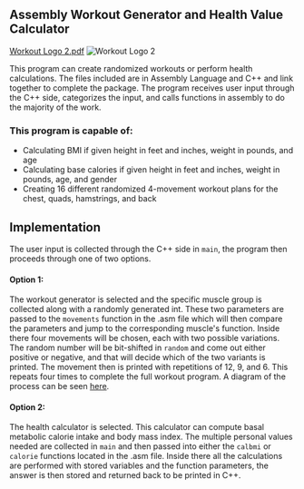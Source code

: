 ## Assembly Workout Generator and Health Value Calculator

[Workout Logo 2.pdf](https://github.com/user-attachments/files/17270804/Workout.Logo.2.pdf)
![Workout Logo 2](https://github.com/user-attachments/assets/4bb803e3-b3e9-489f-a7f6-c77443cc9e0c)



This program can create randomized workouts or perform health calculations. The files included are in Assembly Language and C++ and link together to complete the package. The program receives user input through the C++ side, categorizes the input, and calls functions in assembly to do the majority of the work. 

### This program is capable of:
- Calculating BMI if given height in feet and inches, weight in pounds, and age
- Calculating base calories if given height in feet and inches, weight in pounds, age, and gender
- Creating 16 different randomized 4-movement workout plans for the chest, quads, hamstrings, and back

## Implementation
The user input is collected through the C++ side in `main`, the program then proceeds through one of two options. 
#### Option 1:
The workout generator is selected and the specific muscle group is collected along with a randomly generated int. These two parameters are passed to the `movements` function in the .asm file which will then compare the parameters and jump to the corresponding muscle's function. Inside there four movements will be chosen, each with two possible variations. The random number will be bit-shifted in `random` and come out either positive or negative, and that will decide which of the two variants is printed. The movement then is printed with repetitions of 12, 9, and 6. This repeats four times to complete the full workout program. A diagram of the process can be seen [here](https://www.canva.com/design/DAGSv6Jukqo/RjeSRpXwNcB8ErjT3idy3A/view?utm_content=DAGSv6Jukqo&utm_campaign=designshare&utm_medium=link&utm_source=editor).
#### Option 2:
The health calculator is selected. This calculator can compute basal metabolic calorie intake and body mass index. The multiple personal values needed are collected in `main` and then passed into either the `calbmi` or `calorie` functions located in the .asm file. Inside there all the calculations are performed with stored variables and the function parameters, the answer is then stored and returned back to be printed in C++. 
